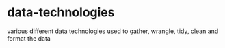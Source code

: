# data-technologies

various different data technologies used to gather, wrangle, tidy, clean and format the data
